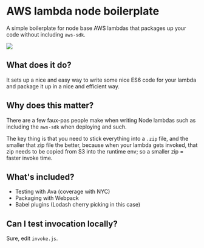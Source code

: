 # AWS lambda node boilerplate
A simple boilerplate for node base AWS lambdas that packages up your code without including `aws-sdk`.

![](https://a.dilcdn.com/bl/wp-content/uploads/sites/8/2014/10/GeniePacking.gif)

## What does it do?
It sets up a nice and easy way to write some nice ES6 code for your lambda and package it up in a nice and efficient way.

## Why does this matter?
There are a few faux-pas people make when writing Node lambdas such as including the `aws-sdk` when deploying and such. 

The key thing is that you need to stick everything into a `.zip` file, and the smaller that zip file the better, because when your lambda gets invoked, that zip needs to be copied from S3 into the runtime env; so a smaller zip = faster invoke time.

## What's included?
- Testing with Ava (coverage with NYC)
- Packaging with Webpack
- Babel plugins (Lodash cherry picking in this case)

## Can I test invocation locally?
Sure, edit `invoke.js`.
